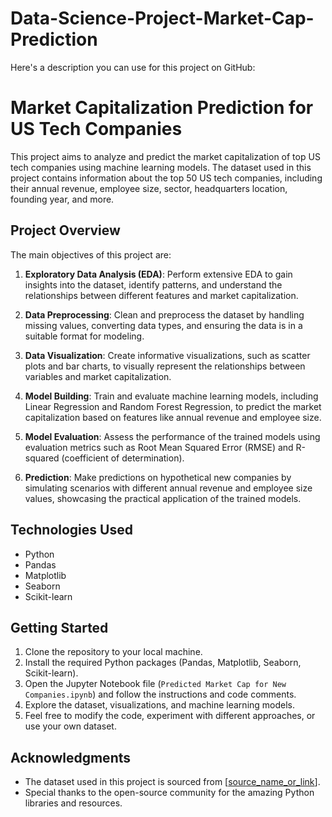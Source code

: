 # Data-Science-Project-Market-Cap-Prediction
Here's a description you can use for this project on GitHub:

# Market Capitalization Prediction for US Tech Companies

This project aims to analyze and predict the market capitalization of top US tech companies using machine learning models. The dataset used in this project contains information about the top 50 US tech companies, including their annual revenue, employee size, sector, headquarters location, founding year, and more.

## Project Overview

The main objectives of this project are:

1. **Exploratory Data Analysis (EDA)**: Perform extensive EDA to gain insights into the dataset, identify patterns, and understand the relationships between different features and market capitalization.

2. **Data Preprocessing**: Clean and preprocess the dataset by handling missing values, converting data types, and ensuring the data is in a suitable format for modeling.

3. **Data Visualization**: Create informative visualizations, such as scatter plots and bar charts, to visually represent the relationships between variables and market capitalization.

4. **Model Building**: Train and evaluate machine learning models, including Linear Regression and Random Forest Regression, to predict the market capitalization based on features like annual revenue and employee size.

5. **Model Evaluation**: Assess the performance of the trained models using evaluation metrics such as Root Mean Squared Error (RMSE) and R-squared (coefficient of determination).

6. **Prediction**: Make predictions on hypothetical new companies by simulating scenarios with different annual revenue and employee size values, showcasing the practical application of the trained models.

## Technologies Used

- Python
- Pandas
- Matplotlib
- Seaborn
- Scikit-learn

## Getting Started

1. Clone the repository to your local machine.
2. Install the required Python packages (Pandas, Matplotlib, Seaborn, Scikit-learn).
3. Open the Jupyter Notebook file (`Predicted Market Cap for New Companies.ipynb`) and follow the instructions and code comments.
4. Explore the dataset, visualizations, and machine learning models.
5. Feel free to modify the code, experiment with different approaches, or use your own dataset.

## Acknowledgments

- The dataset used in this project is sourced from [[source_name_or_link](https://www.kaggle.com/datasets/lamiatabassum/top-50-us-tech-companies-2022-2023-dataset?resource=download)].
- Special thanks to the open-source community for the amazing Python libraries and resources.
